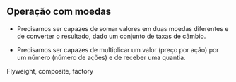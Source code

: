 ## Operação com moedas

- Precisamos ser capazes de somar valores em duas moedas diferentes e de
converter o resultado, dado um conjunto de taxas de câmbio.

- Precisamos ser capazes de multiplicar um valor (preço por ação) por um
número (número de ações) e de receber uma quantia.

Flyweight, composite, factory